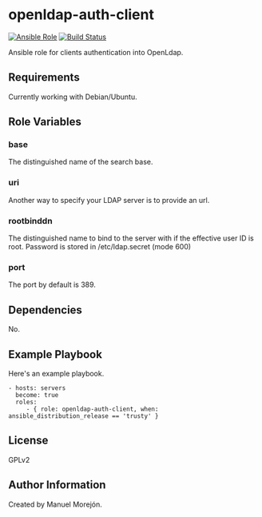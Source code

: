 openldap-auth-client
=========

[![Ansible Role](https://img.shields.io/badge/ansible--galaxy-mmorejon.openldap--auth--client-blue.svg)](https://galaxy.ansible.com/mmorejon/openldap-auth-client)
[![Build Status](https://travis-ci.org/mmorejon/openldap-auth-client.svg?branch=master)](https://travis-ci.org/mmorejon/openldap-auth-client)

Ansible role for clients authentication into OpenLdap.

Requirements
------------

Currently working with Debian/Ubuntu.

Role Variables
--------------

### base
The distinguished name of the search base.

### uri
Another way to specify your LDAP server is to provide an url.

### rootbinddn
The distinguished name to bind to the server with if the effective user ID is root. Password is stored in /etc/ldap.secret (mode 600)

### port
The port by default is 389.


Dependencies
------------

No.

Example Playbook
----------------

Here's an example playbook.

    - hosts: servers
      become: true
      roles:
         - { role: openldap-auth-client, when: ansible_distribution_release == 'trusty' }

License
-------

GPLv2

Author Information
------------------

Created by Manuel Morejón.
